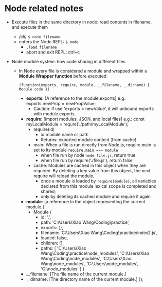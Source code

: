 # Node related notes

- Execute files in the same directory in node: read contents in filename, and execute them

  - _(cli)_ `$ node filename`
  - enters the Node REPL: `$ node`
    - `.load filename`
    - abort and exit REPL: ctrl+c

- Node module system: how code sharing in different files

  - In Node every file is considered a module and wrapped within a **Module Wrapper function** before executed:

    ```
    (function(exports, require, module, __filename, __dirname) { Module code })
    ```

    - **exports**: [A reference to the module.exports] e.g.: exports.newProp = newPropValue;
      - Caution: if use 'exports = newValue', it will unbound exports with module.exports
        <br>
    - **require**: [import modules, JSON, and local files] e.g.: const myLocalModule = requre('./path/myLocalModule');
      - require(id)
        - id <string> module name or path
        - Returns: <any> exported module content (from cache)
      - main: When a file is run directly from Node.js, require.main is set to its module `require.main === module`
        - when file run by node `node file.js`, return true
        - when file run by require('./file.js'), return false
      - cache: Modules are cached in this object when they are required. By deleting a key value from this object, the next require will reload the module.
        - once a module is loaded by `require(module)`, all variables declared from this module lexical scope is completed and shared;
        - only by deleting its cached module and require it again
          <br>
    - **module**: [a reference to the object representing the current module.]
      - Module {
        - id: '.',
        - path: 'C:\\Users\\Xiao Wang\\Coding\\practice',
        - exports: {},
        - filename: 'C:\\Users\\Xiao Wang\\Coding\\practice\\index2.js',
        - loaded: false,
        - children: [],
        - paths: [
          'C:\\Users\\Xiao Wang\\Coding\\practice\\node_modules',
          'C:\\Users\\Xiao Wang\\Coding\\node_modules',
          'C:\\Users\\Xiao Wang\\node_modules',
          'C:\\Users\\node_modules',
          'C:\\node_modules'
          ]
          }
          <br>
    - \_\_filemane: [The file name of the current module.]
      <br>
    - \_\_dirname: [The directory name of the current module.]
      });

  ```

  ```
